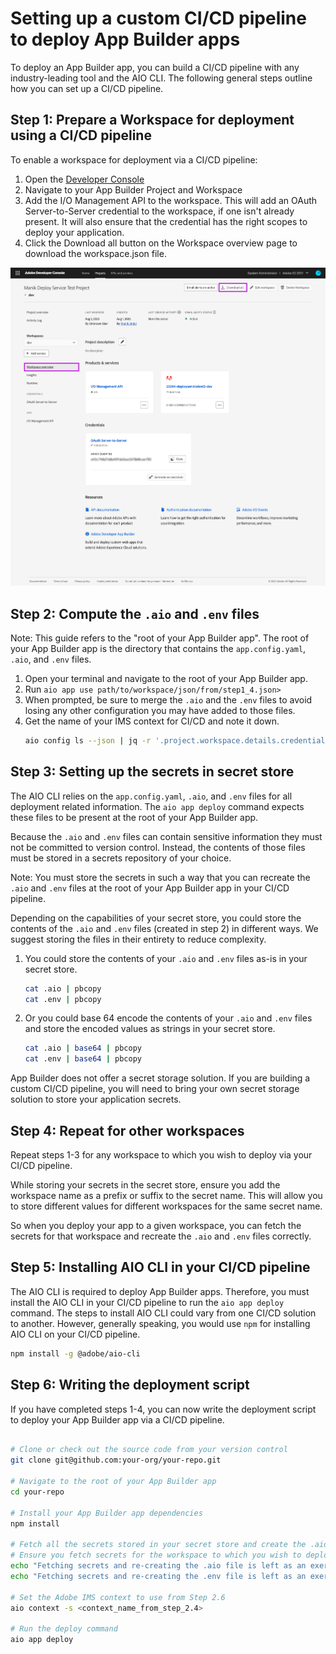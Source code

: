 # Setting up a custom CI/CD pipeline to deploy App Builder apps

To deploy an App Builder app, you can build a CI/CD pipeline with any industry-leading tool and the AIO CLI. The following general steps outline how you can set up a CI/CD pipeline.

## Step 1: Prepare a Workspace for deployment using a CI/CD pipeline

To enable a workspace for deployment via a CI/CD pipeline:

1. Open the [Developer Console](https://developer.adobe.com/console)
2. Navigate to your App Builder Project and Workspace
3. Add the I/O Management API to the workspace. This will add an OAuth Server-to-Server credential to the workspace, if one isn't already present. It will also ensure that the credential has the right scopes to deploy your application.  
4. Click the Download all button on the Workspace overview page to download the workspace.json file.

![Download Workspace JSON](../../../images/download-workspace-config-json.png)

## Step 2: Compute the `.aio` and `.env` files

<InlineAlert slots="text" />

Note: This guide refers to the "root of your App Builder app". The root of your App Builder app is the directory that contains the `app.config.yaml`, `.aio`, and `.env` files.


1. Open your terminal and navigate to the root of your App Builder app.
2. Run `aio app use path/to/workspace/json/from/step1_4.json>`
3. When prompted, be sure to merge the `.aio` and the `.env` files to avoid losing any other configuration you may have added to those files.
4. Get the name of your IMS context for CI/CD and note it down.
   ```bash
   aio config ls --json | jq -r '.project.workspace.details.credentials[] | select(.integration_type == "oauth_server_to_server") | .name' | tr '[:upper:]' '[:lower:]'
   ```

## Step 3: Setting up the secrets in secret store

The AIO CLI relies on the `app.config.yaml`, `.aio`, and `.env` files for all deployment related information. The `aio app deploy` command expects these files to be present at the root of your App Builder app. 

Because the `.aio` and `.env` files can contain sensitive information they must not be committed to version control. Instead, the contents of those files must be stored in a secrets repository of your choice. 

Note: You must store the secrets in such a way that you can recreate the `.aio` and `.env` files at the root of your App Builder app in your CI/CD pipeline.

Depending on the capabilities of your secret store, you could store the contents of the `.aio` and `.env` files (created in step 2) in different ways. We suggest storing the files in their entirety to reduce complexity.

1. You could store the contents of your `.aio` and `.env` files as-is in your secret store.
   ```bash
   cat .aio | pbcopy
   cat .env | pbcopy
   ```

2. Or you could base 64 encode the contents of your `.aio` and `.env` files and store the encoded values as strings in your secret store.
   ```bash
   cat .aio | base64 | pbcopy
   cat .env | base64 | pbcopy
   ```


<InlineAlert slots="text" />

App Builder does not offer a secret storage solution. If you are building a custom CI/CD pipeline, you will need to bring your own secret storage solution to store your application secrets.

## Step 4: Repeat for other workspaces

Repeat steps 1-3 for any workspace to which you wish to deploy via your CI/CD pipeline. 

While storing your secrets in the secret store, ensure you add the workspace name as a prefix or suffix to the secret name. This will allow you to store different values for different workspaces for the same secret name.

So when you deploy your app to a given workspace, you can fetch the secrets for that workspace and recreate the `.aio` and `.env` files correctly.

## Step 5: Installing AIO CLI in your CI/CD pipeline

The AIO CLI is required to deploy App Builder apps. Therefore, you must install the AIO CLI in your CI/CD pipeline to run the `aio app deploy` command. The steps to install AIO CLI could vary from one CI/CD solution to another. However, generally speaking, you would use `npm` for installing AIO CLI on your CI/CD pipeline.

```bash
npm install -g @adobe/aio-cli
```

## Step 6: Writing the deployment script

If you have completed steps 1-4, you can now write the deployment script to deploy your App Builder app via a CI/CD pipeline.

```bash

# Clone or check out the source code from your version control
git clone git@github.com:your-org/your-repo.git

# Navigate to the root of your App Builder app
cd your-repo

# Install your App Builder app dependencies
npm install

# Fetch all the secrets stored in your secret store and create the .aio and .env files
# Ensure you fetch secrets for the workspace to which you wish to deploy your app
echo "Fetching secrets and re-creating the .aio file is left as an exercise for the reader" > .aio
echo "Fetching secrets and re-creating the .env file is left as an exercise for the reader" > .env

# Set the Adobe IMS context to use from Step 2.6
aio context -s <context_name_from_step_2.4>

# Run the deploy command
aio app deploy
```